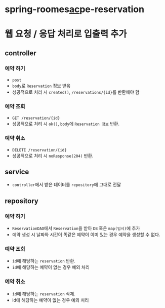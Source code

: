 # spring-roomes<u><b>ac</b></u>pe-reservation

# 웹 요청 / 응답 처리로 입출력 추가
## controller
### 예약 하기
* `post`
* `body`로 `Reservation` 정보 받음
* 성공적으로 처리 시 `created()`, `/reservations/{id}`를 반환해야 함

### 예약 조회
* `GET /reservation/{id}`
* 성공적으로 처리 시 `ok()`, `body`에 `Reservation 정보` 반환.

### 예약 취소
* `DELETE /reservation/{id}`
* 성공적으로 처리 시 `noResponse(204)` 반환.

## service
* `controller`에서 받은 데이터를 `repository`에 그대로 전달

## repository
### 예약 하기
* `ReservationDAO`에서 `Reservation`을 받아 `DB` 혹은 `map(임시)`에 추가
* 예약 생성 시 날짜와 시간이 똑같은 예약이 이미 있는 경우 예약을 생성할 수 없다.

### 예약 조회
* `id`에 해당하는 `reservation` 반환.
* `id`에 해당하는 예약이 없는 경우 예외 처리

### 예약 취소
* `id`에 해당하는 `reservation` 삭제.
* id에 해당하는 예약이 없는 경우 예외 처리
